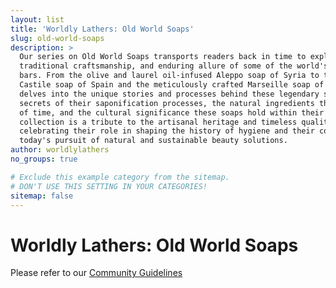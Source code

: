 ```yaml
---
layout: list
title: 'Worldly Lathers: Old World Soaps'
slug: old-world-soaps
description: >
  Our series on Old World Soaps transports readers back in time to explore the rich history,
  traditional craftsmanship, and enduring allure of some of the world's most ancient cleansing
  bars. From the olive and laurel oil-infused Aleppo soap of Syria to the pure olive oil
  Castile soap of Spain and the meticulously crafted Marseille soap of France, each post
  delves into the unique stories and processes behind these legendary soaps. We uncover the
  secrets of their saponification processes, the natural ingredients that have stood the test
  of time, and the cultural significance these soaps hold within their regions of origin. This
  collection is a tribute to the artisanal heritage and timeless quality of Old World soaps,
  celebrating their role in shaping the history of hygiene and their continued relevance in
  today's pursuit of natural and sustainable beauty solutions.
author: worldlylathers
no_groups: true

# Exclude this example category from the sitemap.
# DON'T USE THIS SETTING IN YOUR CATEGORIES!
sitemap: false
---
```


# Worldly Lathers: Old World Soaps

Please refer to our [Community Guidelines](/community-guidelines)

